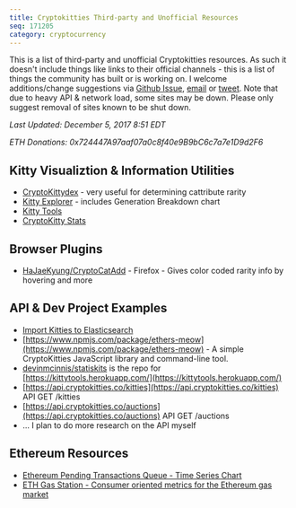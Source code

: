 ```yaml
---
title: Cryptokitties Third-party and Unofficial Resources
seq: 171205
category: cryptocurrency
---
```


This is a list of third-party and unofficial Cryptokitties resources. As such it doesn't include things like links to their official channels - this is a list of things the community has built or is working on. I welcome additions/change suggestions via [Github Issue](https://github.com/busse/busse-io-2/issues), [email](mailto:chrisbusse@gmail.com) or [tweet](https://twitter.com/busse). Note that due to heavy API & network load, some sites may be down. Please only suggest removal of sites known to be shut down.

*Last Updated: December 5, 2017 8:51 EDT*

*ETH Donations: 0x724447A97aaf07a0c8f40e9B9bC6c7a7e1D9d2F6*

## Kitty Visualiztion & Information Utilities

  - [CryptoKittydex](https://cryptokittydex.com/cattributes) - very useful for determining cattribute rarity
  - [Kitty Explorer](http://www.kittyexplorer.com/) - includes Generation Breakdown chart
  - [Kitty Tools](http://kittytools.herokuapp.com/sale)
  - [CryptoKitty Stats](https://catstats.io/#)


## Browser Plugins

  - [HaJaeKyung/CryptoCatAdd](https://github.com/HaJaeKyung/CryptoCatAdd) - Firefox - Gives color coded rarity info by hovering and more


## API & Dev Project Examples

  - [Import Kitties to Elasticsearch](https://gist.github.com/banteg/9d50aebe049f9ba0e7207f11e7b600d8)
  - [https://www.npmjs.com/package/ethers-meow](https://www.npmjs.com/package/ethers-meow) - A simple CryptoKitties JavaScript library and command-line tool.
  - [devinmcinnis/statiskits](https://github.com/devinmcinnis/statiskits) is the repo for [https://kittytools.herokuapp.com/](https://kittytools.herokuapp.com/)
  - [https://api.cryptokitties.co/kitties](https://api.cryptokitties.co/kitties) API GET /kitties
  - [https://api.cryptokitties.co/auctions](https://api.cryptokitties.co/auctions) API GET /auctions
  - ... I plan to do more research on the API myself


## Ethereum Resources

  - [Ethereum Pending Transactions Queue - Time Series Chart](https://etherscan.io/chart/pendingtx) 
  - [ETH Gas Station - Consumer oriented metrics for the Ethereum gas market](https://ethgasstation.info/)